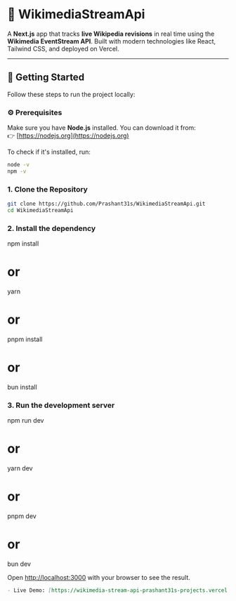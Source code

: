 # 📡 WikimediaStreamApi

A **Next.js** app that tracks **live Wikipedia revisions** in real time using the **Wikimedia EventStream API**. Built with modern technologies like React, Tailwind CSS, and deployed on Vercel.

---

## 🚀 Getting Started

Follow these steps to run the project locally:

### ⚙️ Prerequisites

Make sure you have **Node.js** installed. You can download it from:  
👉 [https://nodejs.org](https://nodejs.org)

To check if it's installed, run:

```bash
node -v
npm -v

```
### 1. Clone the Repository

```bash
git clone https://github.com/Prashant31s/WikimediaStreamApi.git
cd WikimediaStreamApi

```
### 2. Install the dependency
npm install
# or
yarn
# or
pnpm install
# or
bun install

### 3. Run the development server
npm run dev
# or
yarn dev
# or
pnpm dev
# or
bun dev

Open [http://localhost:3000](http://localhost:3000) with your browser to see the result.
```markdown
- Live Demo: [https://wikimedia-stream-api-prashant31s-projects.vercel.app/](https://wikimedia-stream-api-prashant31s-projects.vercel.app/)

